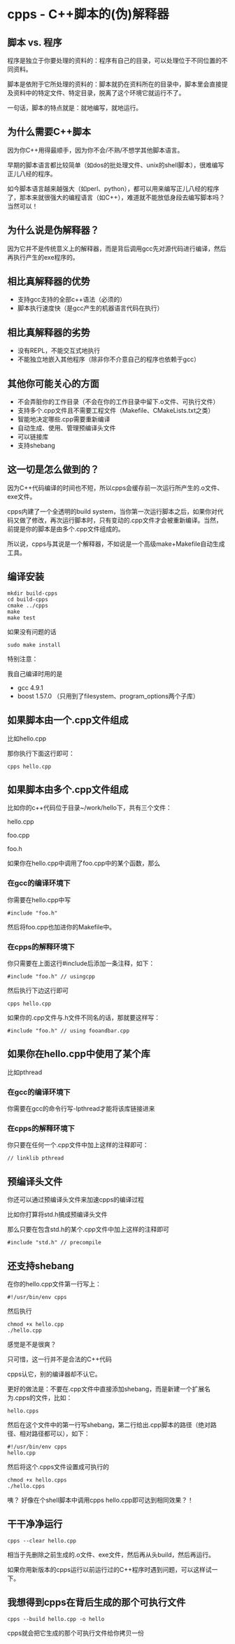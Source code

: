 # cpps - C++脚本的(伪)解释器

## 脚本 vs. 程序
程序是独立于你要处理的资料的：程序有自己的目录，可以处理位于不同位置的不同资料。

脚本是依附于它所处理的资料的：脚本就扔在资料所在的目录中，脚本里会直接提及资料中的特定文件、特定目录，脱离了这个环境它就运行不了。

一句话，脚本的特点就是：就地编写，就地运行。

## 为什么需要C++脚本
因为你C++用得最顺手，因为你不会/不熟/不想学其他脚本语言。

早期的脚本语言都比较简单（如dos的批处理文件、unix的shell脚本），很难编写正儿八经的程序。

如今脚本语言越来越强大（如perl、python），都可以用来编写正儿八经的程序了，那本来就很强大的编程语言（如C++），难道就不能放低身段去编写脚本吗？当然可以！

## 为什么说是伪解释器？
因为它并不是传统意义上的解释器，而是背后调用gcc先对源代码进行编译，然后再执行产生的exe程序的。

## 相比真解释器的优势
* 支持gcc支持的全部c++语法（必须的）
* 脚本执行速度快（是gcc产生的机器语言代码在执行）

## 相比真解释器的劣势
* 没有REPL，不能交互式地执行
* 不能独立地嵌入其他程序（除非你不介意自己的程序也依赖于gcc）

## 其他你可能关心的方面
* 不会弄脏你的工作目录（不会在你的工作目录中留下.o文件、可执行文件）
* 支持多个.cpp文件且不需要工程文件（Makefile、CMakeLists.txt之类）
* 智能地决定哪些.cpp需要重新编译
* 自动生成、使用、管理预编译头文件
* 可以链接库
* 支持shebang

## 这一切是怎么做到的？
因为C++代码编译的时间也不短，所以cpps会缓存前一次运行所产生的.o文件、exe文件。

cpps内建了一个全透明的build system，当你第一次运行脚本之后，如果你对代码又做了修改，再次运行脚本时，只有变动的.cpp文件才会被重新编译。当然，前提是你的脚本是由多个.cpp文件组成的。

所以说，cpps与其说是一个解释器，不如说是一个高级make+Makefile自动生成工具。

## 编译安装

    mkdir build-cpps
    cd build-cpps
    cmake ../cpps
    make
    make test

如果没有问题的话

    sudo make install
    
特别注意：

我自己编译时用的是

* gcc 4.9.1
* boost 1.57.0 （只用到了filesystem、program_options两个子库）

## 如果脚本由一个.cpp文件组成
比如hello.cpp

那你执行下面这行即可：

    cpps hello.cpp

## 如果脚本由多个.cpp文件组成
比如你的c++代码位于目录~/work/hello下，共有三个文件：

hello.cpp

foo.cpp

foo.h

如果你在hello.cpp中调用了foo.cpp中的某个函数，那么

### 在gcc的编译环境下

你需要在hello.cpp中写

    #include "foo.h"
    
然后将foo.cpp也加进你的Makefile中。

### 在cpps的解释环境下

你只需要在上面这行#include后添加一条注释，如下：

    #include "foo.h" // usingcpp
    
然后执行下边这行即可

    cpps hello.cpp

如果你的.cpp文件与.h文件不同名的话，那就要这样写：

    #include "foo.h" // using fooandbar.cpp


## 如果你在hello.cpp中使用了某个库
比如pthread

### 在gcc的编译环境下

你需要在gcc的命令行写-lpthread才能将该库链接进来

### 在cpps的解释环境下

你只要在任何一个.cpp文件中加上这样的注释即可：

    // linklib pthread
    
## 预编译头文件
你还可以通过预编译头文件来加速cpps的编译过程

比如你打算将std.h搞成预编译头文件

那么只要在包含std.h的某个.cpp文件中加上这样的注释即可

    #include "std.h" // precompile
    
## 还支持shebang
在你的hello.cpp文件第一行写上：

    #!/usr/bin/env cpps

然后执行

    chmod +x hello.cpp
    ./hello.cpp
    
感觉是不是很爽？

只可惜，这一行并不是合法的C++代码

cpps认它，别的编译器却不认它。

更好的做法是：不要在.cpp文件中直接添加shebang，而是新建一个扩展名为.cpps的文件，比如：
    
    hello.cpps
    
然后在这个文件中的第一行写shebang，第二行给出.cpp脚本的路径（绝对路径、相对路径都可以），如下：

    #!/usr/bin/env cpps
    hello.cpp

然后将这个.cpps文件设置成可执行的

    chmod +x hello.cpps
    ./hello.cpps

咦？
好像在个shell脚本中调用cpps hello.cpp即可达到相同效果？！

## 干干净净运行

    cpps --clear hello.cpp
    
相当于先删除之前生成的.o文件、exe文件，然后再从头build，然后再运行。

如果你用新版本的cpps运行以前运行过的C++程序时遇到问题，可以这样试一下。


## 我想得到cpps在背后生成的那个可执行文件

    cpps --build hello.cpp -o hello
    
cpps就会把它生成的那个可执行文件给你拷贝一份
